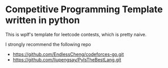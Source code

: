 # Competitive Programming Template written in python

This is wplf's template for leetcode contests, which is pretty naive.

I strongly recommend the following repo

- <https://github.com/EndlessCheng/codeforces-go.git>
- <https://github.com/liupengsay/PyIsTheBestLang.git>
